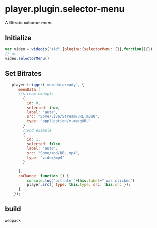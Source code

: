 # player.plugin.selector-menu
A Bitrate selector menu

## Initialize 

```Javascript
var video = videojs("#id",{plugins:{selectorMenu: {}},function(){})
// or
video.selectorMenu()
```

## Set Bitrates

```Javascript
   player.trigger('menudataready', {
      menuData:[
      //stream example
        {
          id: 0,
          selected: true,
          label: "auto",
          src: "Some/Live/Stream/URL.m3u8",
          type: "application/x-mpegURL"
        },
        //vod example
        {
          id: 1,
          selected: false,
          label: "auto",
          src: "Some/vod/URL.mp4",
          type: "video/mp4"
        }
        
      ],
      onChange: function () {
          console.log("bitrate "+this.label+" was clicked")
          player.src({ type: this.type, src: this.src });
      }
    });
```

## build 
``` webpack ```
